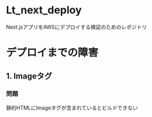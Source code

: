 # Lt_next_deploy
Next.jsアプリをAWSにデプロイする検証のためのレポジトリ

# デプロイまでの障害

## 1. Imageタグ
### 問題
静的HTMLにImageタグが含まれているとビルドできない